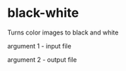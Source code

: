 # black-white
Turns color images to black and white

argument 1 - input file

argument 2 - output file
